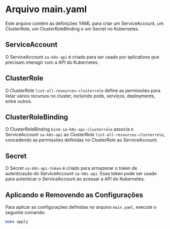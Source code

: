# Arquivo main.yaml

Este arquivo contém as definições YAML para criar um ServiceAccount, um ClusterRole, um ClusterRoleBinding e um Secret no Kubernetes.

## ServiceAccount

O ServiceAccount `sa-k8s-api` é criado para ser usado por aplicativos que precisam interagir com a API do Kubernetes.

## ClusterRole

O ClusterRole `list-all-resources-clusterrole` define as permissões para listar vários recursos no cluster, incluindo pods, serviços, deployments, entre outros.

## ClusterRoleBinding

O ClusterRoleBinding `bind-sa-k8s-api-clusterrole` associa o ServiceAccount `sa-k8s-api` ao ClusterRole `list-all-resources-clusterrole`, concedendo as permissões definidas no ClusterRole ao ServiceAccount.

## Secret

O Secret `sa-k8s-api-token` é criado para armazenar o token de autenticação do ServiceAccount `sa-k8s-api`. Esse token pode ser usado para autenticar o ServiceAccount ao acessar a API do Kubernetes.

## Aplicando e Removendo as Configurações

Para aplicar as configurações definidas no arquivo `main.yaml`, execute o seguinte comando:

```sh
make apply
